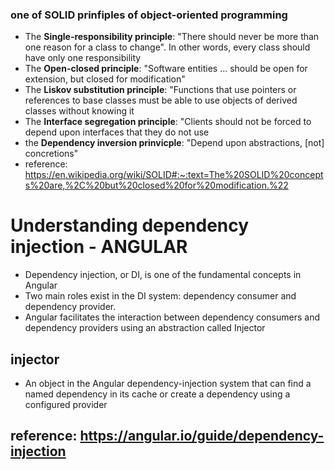 ### one of SOLID prinfiples of object-oriented programming
- The **Single-responsibility principle**: "There should never be more than one reason for a class to change". In other words, every class should have only one responsibility
- The **Open-closed principle**: "Software entities ... should be open for extension, but closed for modification"
- The **Liskov substitution principle**: "Functions that use pointers or references to base classes must be able to use objects of derived classes without knowing it
- The **Interface segregation principle**: "Clients should not be forced to depend upon interfaces that they do not use
- the **Dependency inversion prinvicple**: "Depend upon abstractions, [not] concretions"
- reference: https://en.wikipedia.org/wiki/SOLID#:~:text=The%20SOLID%20concepts%20are,%2C%20but%20closed%20for%20modification.%22

# Understanding dependency injection - ANGULAR
- Dependency injection, or DI, is one of the fundamental concepts in Angular
- Two main roles exist in the DI system: dependency consumer and dependency provider.
- Angular facilitates the interaction between dependency consumers and dependency providers using an abstraction called Injector
## injector
- An object in the Angular dependency-injection system that can find a named dependency in its cache or create a dependency using a configured provider
## reference: https://angular.io/guide/dependency-injection
